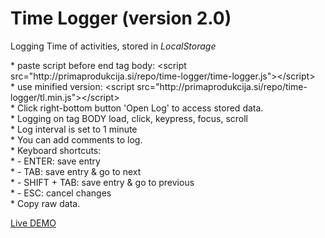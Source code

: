 <h1>Time Logger (version 2.0)</h1>
<p></p>
<p>Logging Time of activities, stored in <i>LocalStorage</i></p>
<p></p>
<p>*	paste script before end tag body:	&lt;script src="http://primaprodukcija.si/repo/time-logger/time-logger.js"&gt;&lt;/script&gt;<br>
*	use minified version:	&lt;script src="http://primaprodukcija.si/repo/time-logger/tl.min.js"&gt;&lt;/script&gt;<br>
*	Click right-bottom button 'Open Log' to access stored data.<br>
*	Logging on tag BODY load, click, keypress, focus, scroll<br>
*	Log interval is set to 1 minute<br>
*	You can add comments to log.<br>
*	Keyboard shortcuts:<br>
*	- ENTER: save entry<br>
*	- TAB: save entry & go to next<br>
*	- SHIFT + TAB: save entry & go to previous<br>
*	- ESC: cancel changes<br>
*	Copy raw data.</p>

  <a href="http://primaprodukcija.si/repo/time-logger/" target="_blank">Live DEMO</a>
